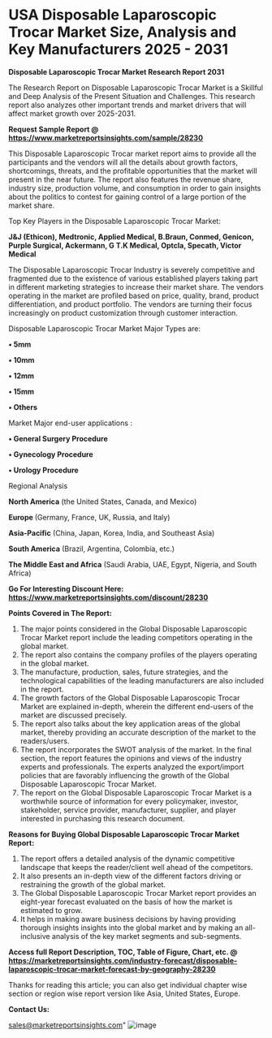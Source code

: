 # USA Disposable Laparoscopic Trocar Market Size, Analysis and Key Manufacturers 2025 - 2031

<strong>Disposable Laparoscopic Trocar Market Research Report 2031</strong>

The Research Report on Disposable Laparoscopic Trocar Market is a Skillful and Deep Analysis of the Present Situation and Challenges. This research report also analyzes other important trends and market drivers that will affect market growth over 2025-2031.

<strong>Request Sample Report @ <a href=https://www.marketreportsinsights.com/sample/28230>https://www.marketreportsinsights.com/sample/28230</a></strong>

This Disposable Laparoscopic Trocar market report aims to provide all the participants and the vendors will all the details about growth factors, shortcomings, threats, and the profitable opportunities that the market will present in the near future. The report also features the revenue share, industry size, production volume, and consumption in order to gain insights about the politics to contest for gaining control of a large portion of the market share.

Top Key Players in the Disposable Laparoscopic Trocar Market:

<strong>J&J (Ethicon), Medtronic, Applied Medical, B.Braun, Conmed, Genicon, Purple Surgical, Ackermann, G T.K Medical, Optcla, Specath, Victor Medical</strong>

The Disposable Laparoscopic Trocar Industry is severely competitive and fragmented due to the existence of various established players taking part in different marketing strategies to increase their market share. The vendors operating in the market are profiled based on price, quality, brand, product differentiation, and product portfolio. The vendors are turning their focus increasingly on product customization through customer interaction.

Disposable Laparoscopic Trocar Market Major Types are:

<strong>• 5mm

• 10mm

• 12mm

• 15mm

• Others</strong>

Market Major end-user applications :

<strong>• General Surgery Procedure

• Gynecology Procedure

• Urology Procedure</strong>

Regional Analysis

</u><strong><b>North America</b></strong> (the United States, Canada, and Mexico)

<strong><b>Europe </b></strong>(Germany, France, UK, Russia, and Italy)

<strong><b>Asia-Pacific</b></strong> (China, Japan, Korea, India, and Southeast Asia)

<strong><b>South America</b></strong> (Brazil, Argentina, Colombia, etc.)

<strong><b>The Middle East and Africa</b></strong> (Saudi Arabia, UAE, Egypt, Nigeria, and South Africa)

<strong>Go For Interesting Discount Here: <a href=https://www.marketreportsinsights.com/discount/28230>https://www.marketreportsinsights.com/discount/28230</a></strong>

<strong>Points Covered in The Report:</strong>
<ol>
  <li>The major points considered in the Global Disposable Laparoscopic Trocar Market report include the leading competitors operating in the global market.</li>
  <li>The report also contains the company profiles of the players operating in the global market.</li>
  <li>The manufacture, production, sales, future strategies, and the technological capabilities of the leading manufacturers are also included in the report.</li>
  <li>The growth factors of the Global Disposable Laparoscopic Trocar Market are explained in-depth, wherein the different end-users of the market are discussed precisely.</li>
  <li>The report also talks about the key application areas of the global market, thereby providing an accurate description of the market to the readers/users.</li>
  <li>The report incorporates the SWOT analysis of the market. In the final section, the report features the opinions and views of the industry experts and professionals. The experts analyzed the export/import policies that are favorably influencing the growth of the Global Disposable Laparoscopic Trocar Market.</li>
  <li>The report on the Global Disposable Laparoscopic Trocar Market is a worthwhile source of information for every policymaker, investor, stakeholder, service provider, manufacturer, supplier, and player interested in purchasing this research document.</li>
</ol>
<strong>Reasons for Buying Global Disposable Laparoscopic Trocar Market Report:</strong>

<ol>
  <li>The report offers a detailed analysis of the dynamic competitive landscape that keeps the reader/client well ahead of the competitors.</li>
  <li>It also presents an in-depth view of the different factors driving or restraining the growth of the global market.</li>
  <li>The Global Disposable Laparoscopic Trocar Market report provides an eight-year forecast evaluated on the basis of how the market is estimated to grow.</li>
  <li>It helps in making aware business decisions by having providing thorough insights insights into the global market and by making an all-inclusive analysis of the key market segments and sub-segments.</li>
</ol>
<strong>Access full Report Description, TOC, Table of Figure, Chart, etc. @ <a href=https://marketreportsinsights.com/industry-forecast/disposable-laparoscopic-trocar-market-forecast-by-geography-28230>https://marketreportsinsights.com/industry-forecast/disposable-laparoscopic-trocar-market-forecast-by-geography-28230</a></strong>


Thanks for reading this article; you can also get individual chapter wise section or region wise report version like Asia, United States, Europe.

<strong>Contact Us:</strong>

sales@marketreportsinsights.com"
![image](https://github.com/user-attachments/assets/412831bd-e077-4835-9355-cb747cb68983)
